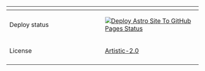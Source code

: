 <!-- prettier-ignore -->
<table>
<thead>
  <tr>
    <th width="500px"> </th>
    <th width="500px"></th>
  </tr>
</thead>
<tbody>
  <tr width="600px">
    <td>
      Deploy status
    </td>
  <td>

[![Deploy Astro Site To GitHub Pages Status](https://github.com/richardblondet/richardblondet.github.io/actions/workflows/deploy-static-astro.yml/badge.svg?branch=gh-pages&event=push)](https://github.com/richardblondet/richardblondet.github.io/actions/workflows/deploy-static-astro.yml)

  </td>
</tr>
<tr>
<td>License</td>
<td>

[Artistic-2.0](LICENSE.md)

</td>
</tr>
<tr>
<td></td>
<td></td>
</tr>
  </tbody>
</table>